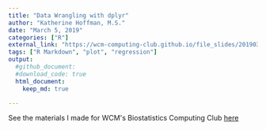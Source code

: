 ```yaml
---
title: "Data Wrangling with dplyr"
author: "Katherine Hoffman, M.S."
date: "March 5, 2019"
categories: ["R"]
external_link: "https://wcm-computing-club.github.io/file_slides/201903_Hoffman_dplyr.html"
tags: ["R Markdown", "plot", "regression"] 
output:
  #github_document:
  #download_code: true
  html_document:
    keep_md: true

---
```


See the materials I made for WCM's Biostatistics Computing Club [here](https://wcm-computing-club.github.io/file_slides/201903_Hoffman_dplyr.html)
